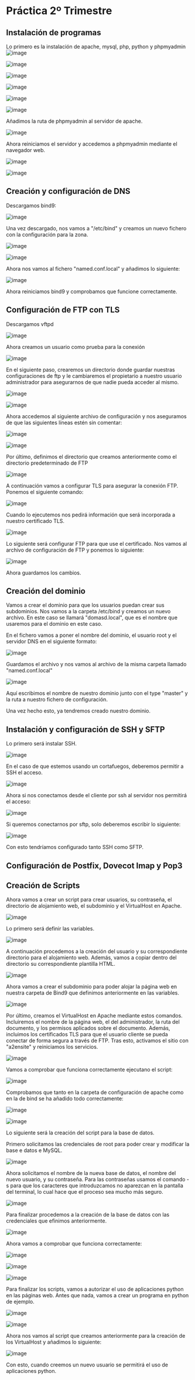 # Práctica 2º Trimestre #
## Instalación de programas ##

Lo primero es la instalación de apache, mysql, php, python y phpmyadmin
![image](https://github.com/AsdrubalCarbajosa/Servicios-de-Red-e-Internet/assets/91255302/45b94736-4a81-4f21-a1bc-4d901efc05af)

![image](https://github.com/AsdrubalCarbajosa/Servicios-de-Red-e-Internet/assets/91255302/8eed3a03-e0f7-4164-9d23-da197f4c6c1e)

![image](https://github.com/AsdrubalCarbajosa/Servicios-de-Red-e-Internet/assets/91255302/181e3b0f-4a49-482a-b538-c5665284370f)

![image](https://github.com/AsdrubalCarbajosa/Servicios-de-Red-e-Internet/assets/91255302/8d66ab97-ba54-41f5-b69a-38b4a7995c83)

![image](https://github.com/AsdrubalCarbajosa/Servicios-de-Red-e-Internet/assets/91255302/e56cbb60-907c-45e2-9341-ecb8b288060b)

![image](https://github.com/AsdrubalCarbajosa/Servicios-de-Red-e-Internet/assets/91255302/a31fe445-a2c4-438b-a44a-2c737c1f9fd5)

Añadimos la ruta de phpmyadmin al servidor de apache.

![image](https://github.com/AsdrubalCarbajosa/Servicios-de-Red-e-Internet/assets/91255302/e373d815-4c44-454c-bd1a-f75431df7a79)

Ahora reiniciamos el servidor y accedemos a phpmyadmin mediante el navegador web.

![image](https://github.com/AsdrubalCarbajosa/Servicios-de-Red-e-Internet/assets/91255302/84ec8733-e30f-4133-aebb-9405ea72c28d)

![image](https://github.com/AsdrubalCarbajosa/Servicios-de-Red-e-Internet/assets/91255302/126c09ff-ce4e-4ff9-91c1-e24e028d0e2a)

## Creación y configuración de DNS ##

Descargamos bind9:

![image](https://github.com/AsdrubalCarbajosa/Servicios-de-Red-e-Internet/assets/91255302/dc175f51-5f8d-4ddd-ab7d-0e540ce73c47)

Una vez descargado, nos vamos a "/etc/bind" y creamos un nuevo fichero con la configuración para la zona.

![image](https://github.com/AsdrubalCarbajosa/Servicios-de-Red-e-Internet/assets/91255302/0ac1f538-939d-445d-a2d4-6123d0e17b41)

![image](https://github.com/AsdrubalCarbajosa/Servicios-de-Red-e-Internet/assets/91255302/f5f17966-66e8-4270-a3cb-2f73de9dd498)

Ahora nos vamos al fichero "named.conf.local" y añadimos lo siguiente:

![image](https://github.com/AsdrubalCarbajosa/Servicios-de-Red-e-Internet/assets/91255302/b4cbe48b-ca9b-4746-896c-5c1f8c5ede6d)

Ahora reiniciamos bind9 y comprobamos que funcione correctamente.

## Configuración de FTP con TLS ##

Descargamos vftpd

![image](https://github.com/AsdrubalCarbajosa/Servicios-de-Red-e-Internet/assets/91255302/f9603694-dec7-40ea-9369-d5656f8e604d)

Ahora creamos un usuario como prueba para la conexión

![image](https://github.com/AsdrubalCarbajosa/Servicios-de-Red-e-Internet/assets/91255302/1cf27521-afd9-40d1-b09c-5b80c69e887a)

En el siguiente paso, crearemos un directorio donde guardar nuestras configuraciones de ftp y le cambiaremos el propietario a nuestro usuario administrador para asegurarnos de que nadie pueda acceder al mismo.

![image](https://github.com/AsdrubalCarbajosa/Servicios-de-Red-e-Internet/assets/91255302/78f65c14-ad64-403e-b8f9-917dfa1f6a60)

![image](https://github.com/AsdrubalCarbajosa/Servicios-de-Red-e-Internet/assets/91255302/f718cd66-501b-4dad-afdd-2ccd45b97792)

Ahora accedemos al siguiente archivo de configuración y nos aseguramos de que las siguientes líneas estén sin comentar:

![image](https://github.com/AsdrubalCarbajosa/Servicios-de-Red-e-Internet/assets/91255302/9a2b15ab-51be-4b62-b738-249118fbbee8)

![image](https://github.com/AsdrubalCarbajosa/Servicios-de-Red-e-Internet/assets/91255302/aed84c3e-a521-4e6c-a366-2471b7c371cb)

Por último, definimos el directorio que creamos anteriormente como el directorio predeterminado de FTP

![image](https://github.com/AsdrubalCarbajosa/Servicios-de-Red-e-Internet/assets/91255302/7b89964d-95be-40c9-b920-323955d4431d)

A continuación vamos a configurar TLS para asegurar la conexión FTP. Ponemos el siguiente comando:

![image](https://github.com/AsdrubalCarbajosa/Servicios-de-Red-e-Internet/assets/91255302/8c28564b-b61f-49e9-8996-b00a15d7deba)

Cuando lo ejecutemos nos pedirá información que será incorporada a nuestro certificado TLS.

![image](https://github.com/AsdrubalCarbajosa/Servicios-de-Red-e-Internet/assets/91255302/ef3296ec-63cf-4b01-a851-d44e35ab65f6)

Lo siguiente será configurar FTP para que use el certificado. Nos vamos al archivo de configuración de FTP y ponemos lo siguiente:

![image](https://github.com/AsdrubalCarbajosa/Servicios-de-Red-e-Internet/assets/91255302/378c33f0-5827-413d-8c75-d884f013cbcf)

Ahora guardamos los cambios.

## Creación del dominio ##

Vamos a crear el dominio para que los usuarios puedan crear sus subdominios. Nos vamos a la carpeta /etc/bind y creamos un nuevo archivo. En este caso se llamará "domasd.local", que es el nombre que usaremos para el dominio en este caso.

En el fichero vamos a poner el nombre del dominio, el usuario root y el servidor DNS en el siguiente formato:

![image](https://github.com/AsdrubalCarbajosa/Servicios-de-Red-e-Internet/assets/91255302/5d898d97-c032-463d-9b18-789af053533f)

Guardamos el archivo y nos vamos al archivo de la misma carpeta llamado "named.conf.local"

![image](https://github.com/AsdrubalCarbajosa/Servicios-de-Red-e-Internet/assets/91255302/0f2449cf-2408-4d29-afe0-f7bb393c9d79)

Aquí escribimos el nombre de nuestro dominio junto con el type "master" y la ruta a nuestro fichero de configuración.

Una vez hecho esto, ya tendremos creado nuestro dominio.

## Instalación y configuración de SSH y SFTP ##

Lo primero será instalar SSH.

![image](https://github.com/AsdrubalCarbajosa/Servicios-de-Red-e-Internet/assets/91255302/a7161e23-86d3-450e-b375-a855a76f28a4)

En el caso de que estemos usando un cortafuegos, deberemos permitir a SSH el acceso.

![image](https://github.com/AsdrubalCarbajosa/Servicios-de-Red-e-Internet/assets/91255302/608cb3e9-7aec-4a0d-b7f1-d66e74644386)

Ahora si nos conectamos desde el cliente por ssh al servidor nos permitirá el acceso:

![image](https://github.com/AsdrubalCarbajosa/Servicios-de-Red-e-Internet/assets/91255302/107682bb-4f4c-441d-a501-7c6581a8f750)

Si queremos conectarnos por sftp, solo deberemos escribir lo siguiente:

![image](https://github.com/AsdrubalCarbajosa/Servicios-de-Red-e-Internet/assets/91255302/4c8d02b1-306c-4288-b2ae-d7dff30d960a)

Con esto tendríamos configurado tanto SSH como SFTP.

## Configuración de Postfix, Dovecot Imap y Pop3 ##



## Creación de Scripts ##

Ahora vamos a crear un script para crear usuarios, su contraseña, el directorio de alojamiento web, el subdominio y el VirtualHost en Apache.

![image](https://github.com/AsdrubalCarbajosa/Servicios-de-Red-e-Internet/assets/91255302/7d564039-e79c-40c3-972c-1803b8d01e52)

Lo primero será definir las variables.

![image](https://github.com/AsdrubalCarbajosa/Servicios-de-Red-e-Internet/assets/91255302/9106e7d3-0c00-4b1d-9330-5e7547454381)

A continuación procedemos a la creación del usuario y su correspondiente directorio para el alojamiento web. Además, vamos a copiar dentro del directorio su correspondiente plantilla HTML.

![image](https://github.com/AsdrubalCarbajosa/Servicios-de-Red-e-Internet/assets/91255302/9947df72-4a7f-4592-9533-515c8445e198)

Ahora vamos a crear el subdominio para poder alojar la página web en nuestra carpeta de Bind9 que definimos anteriormente en las variables.

![image](https://github.com/AsdrubalCarbajosa/Servicios-de-Red-e-Internet/assets/91255302/fa4cb6b7-0dc8-4e9a-8b45-1341c38a761b)

Por último, creamos el VirtualHost en Apache mediante estos comandos. Incluiremos el nombre de la página web, el del administrador, la ruta del documento, y los permisos aplicados sobre el documento. Además, incluimos los certificados TLS para que el usuario cliente se pueda conectar de forma segura a través de FTP. Tras esto, activamos el sitio con "a2ensite" y reiniciamos los servicios.

![image](https://github.com/AsdrubalCarbajosa/Servicios-de-Red-e-Internet/assets/91255302/bd62a5b2-ed45-45ff-8583-260f54f4dd87)

Vamos a comprobar que funciona correctamente ejecutano el script:

![image](https://github.com/AsdrubalCarbajosa/Servicios-de-Red-e-Internet/assets/91255302/d746c3b6-c504-4612-8aec-25b48dd2d9bd)

Comprobamos que tanto en la carpeta de configuración de apache como en la de bind se ha añadido todo correctamente:

![image](https://github.com/AsdrubalCarbajosa/Servicios-de-Red-e-Internet/assets/91255302/d69f649b-f606-4f64-8cfc-2bd149031c8e)

![image](https://github.com/AsdrubalCarbajosa/Servicios-de-Red-e-Internet/assets/91255302/b3561a4b-c5ca-4aa8-a210-0a3a1bd1912c)

Lo siguiente será la creación del script para la base de datos.

Primero solicitamos las credenciales de root para poder crear y modificar la base e datos e MySQL.

![image](https://github.com/AsdrubalCarbajosa/Servicios-de-Red-e-Internet/assets/91255302/58da484e-f699-4550-bae9-ac282588fbe4)

Ahora solicitamos el nombre de la nueva base de datos, el nombre del nuevo usuario, y su contraseña. Para las contraseñas usamos el comando -s para que los caracteres que introduzcamos no aparezcan en la pantalla del terminal, lo cual hace que el proceso sea mucho más seguro.

![image](https://github.com/AsdrubalCarbajosa/Servicios-de-Red-e-Internet/assets/91255302/af903f44-78a9-4512-9a8e-52e93a7e1f91)

Para finalizar procedemos a la creación de la base de datos con las credenciales que efinimos anteriormente.

![image](https://github.com/AsdrubalCarbajosa/Servicios-de-Red-e-Internet/assets/91255302/d6f1eb3c-e86e-4196-a7f0-afdfc0f66adf)

Ahora vamos a comprobar que funciona correctamente:

![image](https://github.com/AsdrubalCarbajosa/Servicios-de-Red-e-Internet/assets/91255302/87beea8f-5fa7-48ce-a198-5f4cd45cb9dd)

![image](https://github.com/AsdrubalCarbajosa/Servicios-de-Red-e-Internet/assets/91255302/b911bee0-5a98-48a3-978d-3a2080de8a4e)

![image](https://github.com/AsdrubalCarbajosa/Servicios-de-Red-e-Internet/assets/91255302/8467a7cd-9b2f-41c7-af46-c8c0fb501c8c)

Para finalizar los scripts, vamos a autorizar el uso  de aplicaciones python en las páginas web.
Antes que nada, vamos a crear un programa en python de ejemplo.

![image](https://github.com/AsdrubalCarbajosa/Servicios-de-Red-e-Internet/assets/91255302/2b43071c-7e0f-4da4-acc7-feeb00a3f258)

![image](https://github.com/AsdrubalCarbajosa/Servicios-de-Red-e-Internet/assets/91255302/55520344-cc58-417d-9cda-6c4c770bf987)

Ahora nos vamos al script que creamos anteriormente para la creación de los VirtualHost y añadimos lo siguiente:

![image](https://github.com/AsdrubalCarbajosa/Servicios-de-Red-e-Internet/assets/91255302/cc4ecccc-7fe6-41ce-aa6f-ccb522240e76)

Con esto, cuando creemos un nuevo usuario se permitirá el uso de aplicaciones python.

